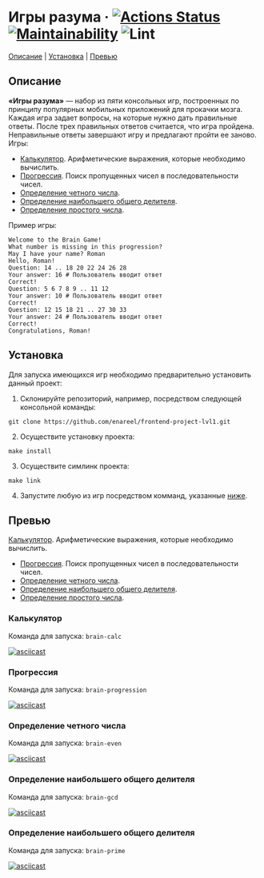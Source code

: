 # Игры разума &middot; [![Actions Status](https://github.com/enareel/frontend-project-lvl1/workflows/hexlet-check/badge.svg)](https://github.com/enareel/frontend-project-lvl1/actions) [![Maintainability](https://api.codeclimate.com/v1/badges/66ce82e9ab7a4757d50c/maintainability)](https://codeclimate.com/github/enareel/frontend-project-lvl1/maintainability) ![Lint](https://github.com/enareel/frontend-project-lvl1/actions/workflows/project-lint.yml/badge.svg)

[Описание](#описание) | [Установка](#установка) | [Превью](#превью)

## Описание

**«Игры разума»** — набор из пяти консольных игр, построенных по принципу популярных мобильных приложений для прокачки мозга. Каждая игра задает вопросы, на которые нужно дать правильные ответы. После трех правильных ответов считается, что игра пройдена. Неправильные ответы завершают игру и предлагают пройти ее заново. Игры:

- [Калькулятор](#калькулятор). Арифметические выражения, которые необходимо вычислить.
- [Прогрессия](#прогрессия). Поиск пропущенных чисел в последовательности чисел.
- [Определение четного числа](#определение-четного-числа).
- [Определение наибольшего общего делителя](#определение-наибольшего-общего-делителя).
- [Определение простого числа](#определение-простого-числа).

Пример игры:

```$ brain-progression
Welcome to the Brain Game!
What number is missing in this progression?
May I have your name? Roman
Hello, Roman!
Question: 14 .. 18 20 22 24 26 28
Your answer: 16 # Пользователь вводит ответ
Correct!
Question: 5 6 7 8 9 .. 11 12
Your answer: 10 # Пользователь вводит ответ
Correct!
Question: 12 15 18 21 .. 27 30 33
Your answer: 24 # Пользователь вводит ответ
Correct!
Congratulations, Roman!
```

## Установка

Для запуска имеющихся игр необходимо предварительно установить данный проект:

1. Склонируйте репозиторий, например, посредством следующей консольной команды:

```
git clone https://github.com/enareel/frontend-project-lvl1.git
```

2. Осуществите установку проекта:

```
make install
```

3. Осуществите симлинк проекта:

```
make link
```

4. Запустите любую из игр посредством комманд, указанные [ниже](#превью).

## Превью

[Калькулятор](#калькулятор). Арифметические выражения, которые необходимо вычислить.

- [Прогрессия](#прогрессия). Поиск пропущенных чисел в последовательности чисел.
- [Определение четного числа](#определение-четного-числа).
- [Определение наибольшего общего делителя](#определение-наибольшего-общего-делителя).
- [Определение простого числа](#определение-простого-числа).

### Калькулятор

Команда для запуска: `brain-calc`

[![asciicast](https://asciinema.org/a/kwIcakbm7YakpMBz1xKVqkQhY.svg)](https://asciinema.org/a/kwIcakbm7YakpMBz1xKVqkQhY)

### Прогрессия

Команда для запуска: `brain-progression`

[![asciicast](https://asciinema.org/a/Cr65rW6s2ihywAtZ8lJ7TutAm.svg)](https://asciinema.org/a/Cr65rW6s2ihywAtZ8lJ7TutAm)

### Определение четного числа

Команда для запуска: `brain-even`

[![asciicast](https://asciinema.org/a/o5j0wp7Tj1nrTP66UFFWXjhea.svg)](https://asciinema.org/a/o5j0wp7Tj1nrTP66UFFWXjhea)

### Определение наибольшего общего делителя

Команда для запуска: `brain-gcd`

[![asciicast](https://asciinema.org/a/IV8xAxXHVH6tgRqutYUqJOQKQ.svg)](https://asciinema.org/a/IV8xAxXHVH6tgRqutYUqJOQKQ)

### Определение наибольшего общего делителя

Команда для запуска: `brain-prime`

[![asciicast](https://asciinema.org/a/OmqVh4M7TY34let7Oxacr5JaI.svg)](https://asciinema.org/a/OmqVh4M7TY34let7Oxacr5JaI)
